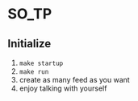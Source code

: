 # SO_TP

## Initialize

1. `make startup`
2. `make run`
3. create as many feed as you want
4. enjoy talking with yourself
